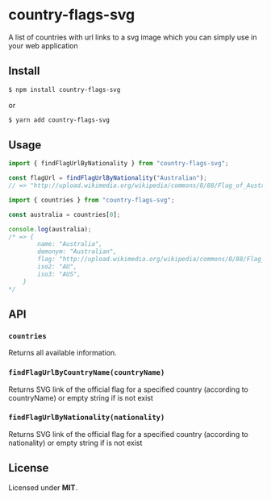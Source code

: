 # country-flags-svg

A list of countries with url links to a svg image which you can simply use in your web application

## Install

```sh
$ npm install country-flags-svg
```
or

```sh
$ yarn add country-flags-svg
```

## Usage

```js
import { findFlagUrlByNationality } from "country-flags-svg";

const flagUrl = findFlagUrlByNationality("Australian");
// => "http://upload.wikimedia.org/wikipedia/commons/8/88/Flag_of_Australia_%28converted%29.svg"

```

```js
import { countries } from "country-flags-svg";

const australia = countries[0];

console.log(australia);
/* => {
		name: "Australia",
		demonym: "Australian",
		flag: "http://upload.wikimedia.org/wikipedia/commons/8/88/Flag_of_Australia_%28converted%29.svg",
		iso2: "AU",
		iso3: "AUS",
	}
*/
```

## API

### `countries`

Returns all available information.


### `findFlagUrlByCountryName(countryName)`

Returns SVG link of the official flag for a specified country (according to countryName) or empty string if is not exist

### `findFlagUrlByNationality(nationality)`

Returns SVG link of the official flag for a specified country (according to nationality) or empty string if is not exist

## License

Licensed under **MIT**.
